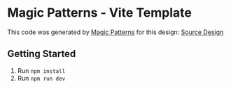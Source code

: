 # Magic Patterns - Vite Template

This code was generated by [Magic Patterns](https://magicpatterns.com) for this design: [Source Design](https://www.magicpatterns.com/c/ubc3krmd2ockyzjy3mhfse)

## Getting Started

1. Run `npm install`
2. Run `npm run dev`
